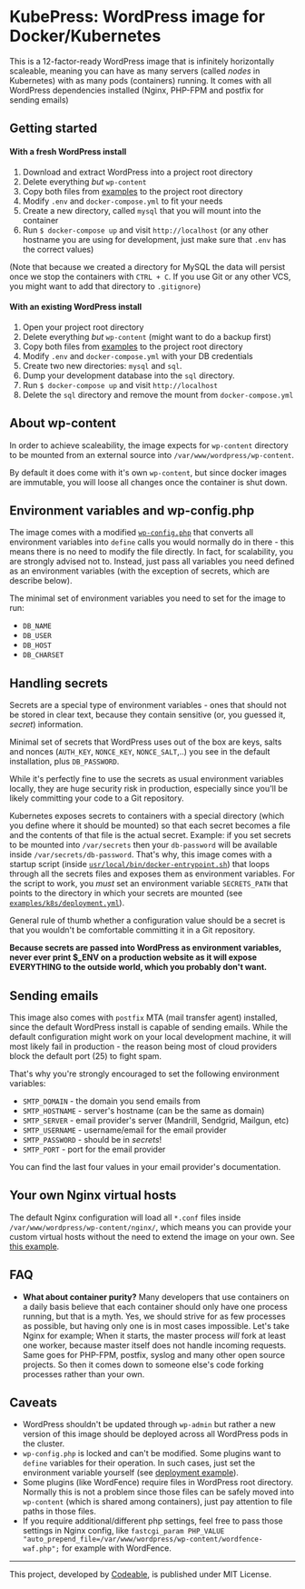 # KubePress: WordPress image for Docker/Kubernetes

This is a 12-factor-ready WordPress image that is infinitely horizontally scaleable, meaning you can have as many servers (called _nodes_ in Kubernetes) with as many pods (containers) running. It comes with all WordPress dependencies installed (Nginx, PHP-FPM and postfix for sending emails)

## Getting started

#### With a fresh WordPress install

1. Download and extract WordPress into a project root directory
2. Delete everything _but_ `wp-content`
3. Copy both files from [examples](examples) to the project root directory
4. Modify `.env` and `docker-compose.yml` to fit your needs
5. Create a new directory, called `mysql` that you will mount into the container
6. Run `$ docker-compose up` and visit `http://localhost` (or any other hostname you are using for development, just make sure that `.env` has the correct values)

(Note that because we created a directory for MySQL the data will persist once we stop the containers with `CTRL + C`. If you use Git or any other VCS, you might want to add that directory to `.gitignore`)

#### With an existing WordPress install

1. Open your project root directory
2. Delete everything _but_ `wp-content` (might want to do a backup first)
3. Copy both files from [examples](examples) to the project root directory
4. Modify `.env` and `docker-compose.yml` with your DB credentials
5. Create two new directories: `mysql` and `sql`.
6. Dump your development database into the `sql` directory.
7. Run `$ docker-compose up` and visit `http://localhost`
8. Delete the `sql` directory and remove the mount from `docker-compose.yml`

## About wp-content

In order to achieve scaleability, the image expects for `wp-content` directory to be mounted from an external source into `/var/www/wordpress/wp-content`.

By default it does come with it's own `wp-content`, but since docker images are immutable, you will loose all changes once the container is shut down.

## Environment variables and wp-config.php

The image comes with a modified [`wp-config.php`](wp-config.php) that converts all environment variables into `define` calls you would normally do in there - this means there is no need to modify the file directly. In fact, for scalability, you are strongly advised not to. Instead, just pass all variables you need defined as an environment variables (with the exception of secrets, which are describe below).

The minimal set of environment variables you need to set for the image to run:
 - `DB_NAME`
 - `DB_USER`
 - `DB_HOST`
 - `DB_CHARSET`

## Handling secrets

Secrets are a special type of environment variables - ones that should not be stored in clear text, because they contain sensitive (or, you guessed it, _secret_) information.

Minimal set of secrets that WordPress uses out of the box are keys, salts and nonces (`AUTH_KEY`, `NONCE_KEY`, `NONCE_SALT`,..) you see in the default installation, plus `DB_PASSWORD`.

While it's perfectly fine to use the secrets as usual environment variables locally, they are huge security risk in production, especially since you'll be likely committing your code to a Git repository.

Kubernetes exposes secrets to containers with a special directory (which you define where it should be mounted) so that each secret becomes a file and the contents of that file is the actual secret. Example: if you set secrets to be mounted into `/var/secrets` then your `db-password` will be available inside `/var/secrets/db-password`.
That's why, this image comes with a startup script (inside [`usr/local/bin/docker-entrypoint.sh`](usr/local/bin/docker-entrypoint.sh#L10)) that loops through all the secrets files and exposes them as environment variables. For the script to work, you *must* set an environment variable `SECRETS_PATH` that points to the directory in which your secrets are mounted (see [`examples/k8s/deployment.yml`](examples/k8s/deployment.yml#L35)).

General rule of thumb whether a configuration value should be a secret is that you wouldn't be comfortable committing it in a Git repository.

**Because secrets are passed into WordPress as environment variables, never ever print $_ENV on a production website as it will expose EVERYTHING to the outside world, which you probably don't want.**

## Sending emails

This image also comes with `postfix` MTA (mail transfer agent) installed, since the default WordPress install is capable of sending emails. While the default configuration might work on your local development machine, it will most likely fail in production - the reason being most of cloud providers block the default port (25) to fight spam.

That's why you're strongly encouraged to set the following environment variables:

- `SMTP_DOMAIN` - the domain you send emails from
- `SMTP_HOSTNAME` - server's hostname (can be the same as domain)
- `SMTP_SERVER` - email provider's server (Mandrill, Sendgrid, Mailgun, etc)
- `SMTP_USERNAME` - username/email for the email provider
- `SMTP_PASSWORD` - should be in _secrets_!
- `SMTP_PORT` - port for the email provider

You can find the last four values in your email provider's documentation.

## Your own Nginx virtual hosts

The default Nginx configuration will load all `*.conf` files inside `/var/www/wordpress/wp-content/nginx/`, which means you can provide your custom virtual hosts without the need to extend the image on your own. See [this example](examples/nginx.conf).

## FAQ
- **What about container purity?**
Many developers that use containers on a daily basis believe that each container should only have one process running, but that is a myth. Yes, we should strive for as few processes as possible, but having only one is in most cases impossible. Let's take Nginx for example; When it starts, the master process _will_ fork at least one worker, because master itself does not handle incoming requests. Same goes for PHP-FPM, postfix, syslog and many other open source projects. So then it comes down to someone else's code forking processes rather than your own.

## Caveats
- WordPress shouldn't be updated through `wp-admin` but rather a new version of this image should be deployed across all WordPress pods in the cluster.
- `wp-config.php` is locked and can't be modified. Some plugins want to `define` variables for their operation. In such cases, just set the environment variable yourself (see [deployment example](examples/k8s/deployment.yml`)).
- Some plugins (like WordFence) require files in WordPress root directory. Normally this is not a problem since those files can be safely moved into `wp-content` (which is shared among containers), just pay attention to file paths in those files.
- If you require additional/different php settings, feel free to pass those settings in Nginx config, like `fastcgi_param PHP_VALUE "auto_prepend_file=/var/www/wordpress/wp-content/wordfence-waf.php";` for example with WordFence.

---
This project, developed by [Codeable](https://codeable.io), is published under MIT License.
